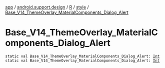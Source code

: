 [app](../../../index.md) / [android.support.design](../../index.md) / [R](../index.md) / [style](index.md) / [Base_V14_ThemeOverlay_MaterialComponents_Dialog_Alert](./-base_-v14_-theme-overlay_-material-components_-dialog_-alert.md)

# Base_V14_ThemeOverlay_MaterialComponents_Dialog_Alert

`static val Base_V14_ThemeOverlay_MaterialComponents_Dialog_Alert: `[`Int`](https://kotlinlang.org/api/latest/jvm/stdlib/kotlin/-int/index.html)
`static val Base_V14_ThemeOverlay_MaterialComponents_Dialog_Alert: `[`Int`](https://kotlinlang.org/api/latest/jvm/stdlib/kotlin/-int/index.html)